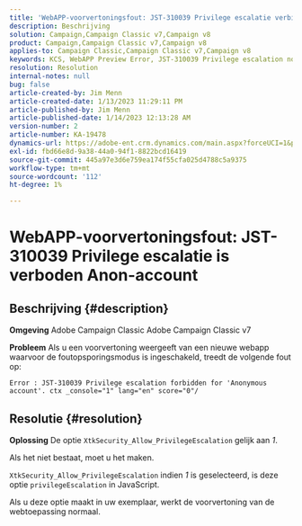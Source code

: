 ```yaml
---
title: 'WebAPP-voorvertoningsfout: JST-310039 Privilege escalatie verbiedt Anon Acct'
description: Beschrijving
solution: Campaign,Campaign Classic v7,Campaign v8
product: Campaign,Campaign Classic v7,Campaign v8
applies-to: Campaign Classic,Campaign Classic v7,Campaign v8
keywords: KCS, WebAPP Preview Error, JST-310039 Privilege escalation not be for 'Anonymous account'. ctx_console="1" lang=", ACC, Adobe Campaign Classic, Adobe Campaign Classic v7
resolution: Resolution
internal-notes: null
bug: false
article-created-by: Jim Menn
article-created-date: 1/13/2023 11:29:11 PM
article-published-by: Jim Menn
article-published-date: 1/14/2023 12:13:28 AM
version-number: 2
article-number: KA-19478
dynamics-url: https://adobe-ent.crm.dynamics.com/main.aspx?forceUCI=1&pagetype=entityrecord&etn=knowledgearticle&id=31556c12-9a93-ed11-aad1-6045bd0065f9
exl-id: fbd66e8d-9a38-44a0-94f1-8822bcd16419
source-git-commit: 445a97e3d6e759ea174f55cfa025d4788c5a9375
workflow-type: tm+mt
source-wordcount: '112'
ht-degree: 1%

---
```


# WebAPP-voorvertoningsfout: JST-310039 Privilege escalatie is verboden Anon-account

## Beschrijving {#description}


<b>Omgeving</b>
Adobe Campaign Classic Adobe Campaign Classic v7

<b>Probleem</b>
Als u een voorvertoning weergeeft van een nieuwe webapp waarvoor de foutopsporingsmodus is ingeschakeld, treedt de volgende fout op:


```
Error : JST-310039 Privilege escalation forbidden for 'Anonymous account'. ctx _console="1" lang="en" score="0"/
```



## Resolutie {#resolution}


<b>Oplossing</b>
De optie `XtkSecurity_Allow_PrivilegeEscalation` gelijk aan *1*.

Als het niet bestaat, moet u het maken.

`XtkSecurity_Allow_PrivilegeEscalation` indien *1* is geselecteerd, is deze optie `privilegeEscalation` in JavaScript.

Als u deze optie maakt in uw exemplaar, werkt de voorvertoning van de webtoepassing normaal.
